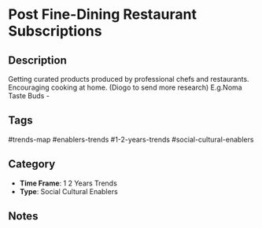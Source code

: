 # Post Fine-Dining Restaurant Subscriptions

## Description
Getting curated products produced by professional chefs and restaurants. Encouraging cooking at home. (Diogo to send more research) E.g.Noma Taste Buds -

## Tags
#trends-map #enablers-trends #1-2-years-trends #social-cultural-enablers

## Category
- **Time Frame**: 1 2 Years Trends
- **Type**: Social Cultural Enablers

## Notes
<!-- Add your notes here -->

